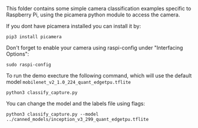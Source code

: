 This folder contains some simple camera classification examples specific to Raspberry
Pi, using the picamera python module to access the camera.

If you dont have picamera installed you can install it by:

```
pip3 install picamera
```

Don't forget to enable your camera using raspi-config under "Interfacing Options":

```
sudo raspi-config 
```

To run the demo execture the following command, which will use the default 
model ```mobilenet_v2_1.0_224_quant_edgetpu.tflite``` 


```
python3 classify_capture.py
``` 

You can change the model and the labels file using flags:

```
python3 classify_capture.py --model ../canned_models/inception_v3_299_quant_edgetpu.tflite

``` 
